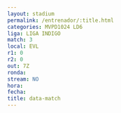 ```yaml
---
layout: stadium
permalink: /entrenador/:title.html
categories: MVPD1024 LD6
liga: LIGA INDIGO
match: 3
local: EVL
r1: 0
r2: 0
out: 7Z
ronda: 
stream: NO
hora: 
fecha: 
title: data-match
---
```

